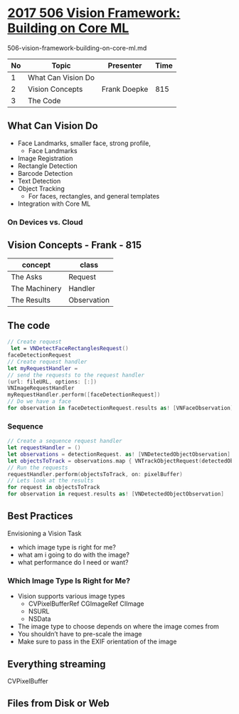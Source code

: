 # [2017 506 Vision Framework: Building on Core ML](https://developer.apple.com/videos/play/wwdc2017/506/)

506-vision-framework-building-on-core-ml.md


No | Topic | Presenter | Time
--|--|--|--
1|What Can Vision Do|
2|Vision Concepts| Frank Doepke | 815
3|The Code|

## What Can Vision Do

* Face Landmarks, smaller face, strong profile,
  * Face Landmarks
* Image Registration
* Rectangle Detection
* Barcode Detection
* Text Detection
* Object Tracking
  * For faces, rectangles, and general templates
* Integration with Core ML

### On Devices vs. Cloud


## Vision Concepts - Frank - 815


concept | class
--|--
The Asks | Request
The Machinery | Handler
The Results | Observation


## The code



```swift
// Create request
 let = VNDetectFaceRectanglesRequest()
faceDetectionRequest
// Create request handler
let myRequestHandler =
// send the requests to the request handler
(url: fileURL, options: [:])
VNImageRequestHandler
myRequestHandler.perform([faceDetectionRequest])
// Do we have a face
for observation in faceDetectionRequest.results as! [VNFaceObservation] { }

```

### Sequence

```swift
// Create a sequence request handler
let requestHandler = ()
let observations = detectionRequest. as! [VNDetectedObjectObservation]
let objectsToTrack = observations.map { VNTrackObjectRequest(detectedObjectObservation: $0) }
// Run the requests
requestHandler.perform(objectsToTrack, on: pixelBuffer)
// Lets look at the results
for request in objectsToTrack
for observation in request.results as! [VNDetectedObjectObservation]
```



## Best Practices


Envisioning a Vision Task

* which image type is right for me?
* what am i going to do with the image?
* what performance do I need or want?

### Which Image Type Is Right for Me?

* Vision supports various image types
  * CVPixelBufferRef CGImageRef CIImage
  * NSURL
  * NSData
* The image type to choose depends on where the image comes from
* You shouldn’t have to pre-scale the image
* Make sure to pass in the EXIF orientation of the image

## Everything streaming

CVPixelBuffer


## Files from Disk or Web
